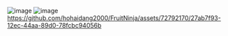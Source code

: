 ![image](https://github.com/hohaidang2000/FruitNinja/assets/72792170/bf3d8c36-1bf1-4bac-a00b-b93a74199a38)
![image](https://github.com/hohaidang2000/FruitNinja/assets/72792170/49101c00-d561-4527-a340-33390f73b7e5)
https://github.com/hohaidang2000/FruitNinja/assets/72792170/27ab7f93-12ec-44aa-89d0-78fcbc94056b

